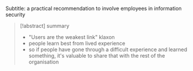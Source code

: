 Subtitle:  a practical recommendation to involve employees in information security

>[!abstract] summary
>
>- "Users are the weakest link" klaxon
>- people learn best from lived experience
>- so if people have gone through a difficult experience and learned something, it's valuable to share that with the rest of the organisation
